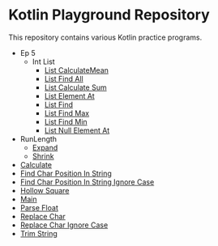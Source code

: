# Kotlin Playground Repository
This repository contains various Kotlin practice programs.

- Ep 5
  - Int List
    - [List CalculateMean](src/main/kotlin/ep5/intList/CalculateMean.kt)
    - [List Find All](src/main/kotlin/ep5/intList/FindAll.kt)
    - [List Calculate Sum](src/main/kotlin/ep5/intList/ListCalculateSum.kt)
    - [List Element At](src/main/kotlin/ep5/intList/ListElementAt.kt)
    - [List Find](src/main/kotlin/ep5/intList/ListFind.kt)
    - [List Find Max](src/main/kotlin/ep5/intList/ListFindMax.kt)
    - [List Find Min](src/main/kotlin/ep5/intList/ListFindMin.kt)
    - [List Null Element At](src/main/kotlin/ep5/intList/ListNullElementAt.kt)
- RunLength
  - [Expand](src/main/kotlin/runLength/Expand.kt)
  - [Shrink](src/main/kotlin/runLength/Shrink.kt)
- [Calculate](src/main/kotlin/Calculate.kt)
- [Find Char Position In String](src/main/kotlin/FindCharPositionInString.kt)
- [Find Char Position In String Ignore Case](src/main/kotlin/FindCharPositionInStringIgnorecase.kt)
- [Hollow Square](src/main/kotlin/HollowSquare.kt)
- [Main](src/main/kotlin/Main.kt)
- [Parse Float](src/main/kotlin/ParseFloat.kt)
- [Replace Char](src/main/kotlin/ReplaceChar.kt)
- [Replace Char Ignore Case](src/main/kotlin/ReplaceCharIgnoreCase.kt)
- [Trim String](src/main/kotlin/TrimString.kt)